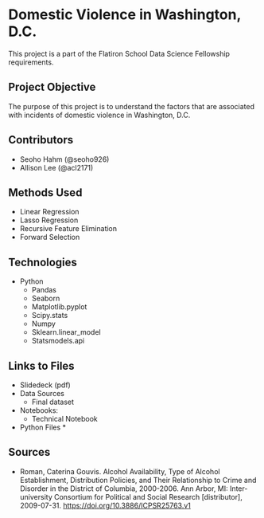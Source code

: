 # Domestic Violence in Washington, D.C.
This project is a part of the Flatiron School Data Science Fellowship requirements.

## Project Objective
The purpose of this project is to understand the factors that are associated with incidents of domestic violence in Washington, D.C. 

## Contributors
* Seoho Hahm (@seoho926)
* Allison Lee (@acl2171)
 
## Methods Used
* Linear Regression
* Lasso Regression
* Recursive Feature Elimination
* Forward Selection

## Technologies
* Python
  * Pandas
  * Seaborn
  * Matplotlib.pyplot
  * Scipy.stats
  * Numpy
  * Sklearn.linear_model
  * Statsmodels.api 
 
## Links to Files
* Slidedeck (pdf)
* Data Sources
  * Final dataset
* Notebooks:
  * Technical Notebook
* Python Files
  * 
  
## Sources
* Roman, Caterina Gouvis. Alcohol Availability, Type of Alcohol Establishment, Distribution Policies, and Their Relationship to Crime and Disorder in the District of Columbia, 2000-2006. Ann Arbor, MI: Inter-university Consortium for Political and Social Research [distributor], 2009-07-31. https://doi.org/10.3886/ICPSR25763.v1

